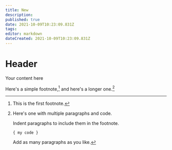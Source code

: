 ```yaml
---
title: New
description: 
published: true
date: 2021-10-09T10:23:09.831Z
tags: 
editor: markdown
dateCreated: 2021-10-09T10:23:09.831Z
---
```


# Header
Your content here

Here's a simple footnote,[^1] and here's a longer one.[^bignote]

[^1]: This is the first footnote.

[^bignote]: Here's one with multiple paragraphs and code.

    Indent paragraphs to include them in the footnote.

    `{ my code }`

    Add as many paragraphs as you like.